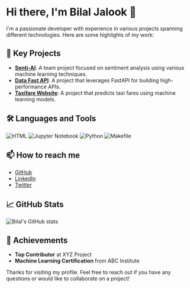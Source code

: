 <!--
**bilaljalook/bilaljalook** is a ✨ _special_ ✨ repository because its `README.md` (this file) appears on your GitHub profile.

Here are some ideas to get you started:

- 🔭 I’m currently working on ...
- 🌱 I’m currently learning ...
- 👯 I’m looking to collaborate on ...
- 🤔 I’m looking for help with ...
- 💬 Ask me about ...
- 📫 How to reach me: ...
- 😄 Pronouns: ...
- ⚡ Fun fact: ...
-->

# Hi there, I'm Bilal Jalook 👋

I'm a passionate developer with experience in various projects spanning different technologies. Here are some highlights of my work:

## 🚀 Key Projects

- **[Senti-AI](https://github.com/bilaljalook/senti_ai)**: A team project focused on sentiment analysis using various machine learning techniques.
- **[Data Fast API](https://github.com/bilaljalook/data-fast-api)**: A project that leverages FastAPI for building high-performance APIs.
- **[Taxifare Website](https://github.com/bilaljalook/taxifare-website)**: A project that predicts taxi fares using machine learning models.

## 🛠️ Languages and Tools

![HTML](https://img.shields.io/badge/HTML-63.5%25-orange)
![Jupyter Notebook](https://img.shields.io/badge/Jupyter_Notebook-33.4%25-orange)
![Python](https://img.shields.io/badge/Python-3%25-blue)
![Makefile](https://img.shields.io/badge/Makefile-0.1%25-yellow)

## 📫 How to reach me

- [GitHub](https://github.com/bilaljalook)
- [LinkedIn](https://www.linkedin.com/in/bilaljalook)
- [Twitter](https://twitter.com/bilaljalook)

## 📈 GitHub Stats

![Bilal's GitHub stats](https://github-readme-stats.vercel.app/api?username=bilaljalook&show_icons=true&theme=radical)

## 🏅 Achievements

- **Top Contributor** at XYZ Project
- **Machine Learning Certification** from ABC Institute

Thanks for visiting my profile. Feel free to reach out if you have any questions or would like to collaborate on a project!
